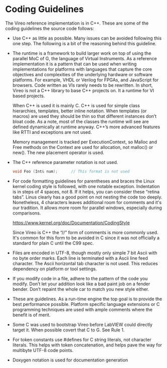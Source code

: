<!--
Copyright (c) 2020 National Instruments
SPDX-License-Identifier: MIT
-->

# Coding Guidelines

The Vireo reference implementation is in C++. These are some of the coding guidelines
the source code follows:

- Use C++ as little as possible. Many issues can be avoided following this one step.  The following is a bit of the reasoning behind this guideline.

- The runtime is a framework to build larger work on top of using the parallel MoC of G, the language of Virtual Instruments. As a reference implementation it is a pattern that can be used when writing implementations for platforms with languages that capture the core objectives and complexities of the underlying hardware or software platforms. For example, VHDL or Verilog for FPGAs, and JavaScript for browsers.  Code  written as VIs rarely needs to be rewritten.  In short, Vireo is not a C++ library to base C++ projects on. It a runtime for VI based projects.

   When C++ is used it is mainly C. C++ is used for simple class hierarchies, templates,
better inline notation. When templates (or macros) are used they should be thin so that
different instances don’t bloat code.  As a note, most of the classes the runtime will
see are defined dynamically at runtime anyway. C++’s more advanced features like RTTI
and exceptions are not used.

   Memory management is tracked per ExecutionContext, so Malloc and Free methods on the
Context are used for allocation, not malloc() or new(). The new placement operator is used.

- The C++ reference parameter notation is not used.

  ```cpp
  void Foo (Int& num);      // This format is not used
  ```

- For code formatting guidelines for parentheses and braces the Linux kernel coding style is followed, with one notable exception. Indentation is in steps of 4 spaces, not 8. If it helps, you can consider these “retina tabs”. Linus clearly has a good point on not nesting the code too deeply. Nonetheless, 4 characters leaves additional room for comments and it's our tradition. It allows more room for parallel windows, especially during comparisons.

  <https://www.kernel.org/doc/Documentation/CodingStyle>

  Since Vireo is C++ the “//” form of comments is more commonly used. It's common for
  this form to be avoided in C since it was not officially a standard for plain C
  until the C99 spec.

- Files are encoded in UTF-8, though mostly only simple 7 bit Ascii with no byte order marks. Each line is terminated with a Ascii line feed character. The Ascii horizontal tab character is not used. This reduces dependency on platform or tool settings.

- If you modify code in a file, adhere to the pattern of the code you modify. Don’t let your addition look like a bad paint job on a fender bender. Don’t repaint the whole car to match you new style either.

- These are guidelines. As a run-time engine the top goal is to provide the best performance possible. Platform specific language extensions or C programming techniques are used with ample comments where the benefit is of merit.

- Some C was used to bootstrap Vireo before LabVIEW could directly target it. When possible covert that C to G. See Rule 1.

- For token constants use #defines for C string literals, not character literals. This helps with token concatenation, and helps pave the way for multibyte UTF-8 code points.

- Doxygen notation is used for documentation generation
